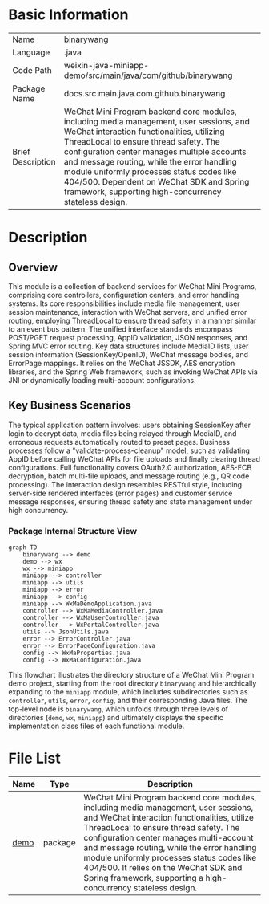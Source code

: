 # Basic Information

|      |      |
|------|------|
| Name | binarywang |
| Language | .java |
| Code Path | weixin-java-miniapp-demo/src/main/java/com/github/binarywang |
| Package Name | docs.src.main.java.com.github.binarywang |
| Brief Description | WeChat Mini Program backend core modules, including media management, user sessions, and WeChat interaction functionalities, utilizing ThreadLocal to ensure thread safety. The configuration center manages multiple accounts and message routing, while the error handling module uniformly processes status codes like 404/500. Dependent on WeChat SDK and Spring framework, supporting high-concurrency stateless design. |

# Description

## Overview  
This module is a collection of backend services for WeChat Mini Programs, comprising core controllers, configuration centers, and error handling systems. Its core responsibilities include media file management, user session maintenance, interaction with WeChat servers, and unified error routing, employing ThreadLocal to ensure thread safety in a manner similar to an event bus pattern. The unified interface standards encompass POST/PGET request processing, AppID validation, JSON responses, and Spring MVC error routing. Key data structures include MediaID lists, user session information (SessionKey/OpenID), WeChat message bodies, and ErrorPage mappings. It relies on the WeChat JSSDK, AES encryption libraries, and the Spring Web framework, such as invoking WeChat APIs via JNI or dynamically loading multi-account configurations.  

## Key Business Scenarios  
The typical application pattern involves: users obtaining SessionKey after login to decrypt data, media files being relayed through MediaID, and erroneous requests automatically routed to preset pages. Business processes follow a "validate-process-cleanup" model, such as validating AppID before calling WeChat APIs for file uploads and finally clearing thread configurations. Full functionality covers OAuth2.0 authorization, AES-ECB decryption, batch multi-file uploads, and message routing (e.g., QR code processing). The interaction design resembles RESTful style, including server-side rendered interfaces (error pages) and customer service message responses, ensuring thread safety and state management under high concurrency.


### Package Internal Structure View

```mermaid
graph TD
    binarywang --> demo
    demo --> wx
    wx --> miniapp
    miniapp --> controller
    miniapp --> utils
    miniapp --> error
    miniapp --> config
    miniapp --> WxMaDemoApplication.java
    controller --> WxMaMediaController.java
    controller --> WxMaUserController.java
    controller --> WxPortalController.java
    utils --> JsonUtils.java
    error --> ErrorController.java
    error --> ErrorPageConfiguration.java
    config --> WxMaProperties.java
    config --> WxMaConfiguration.java
```

This flowchart illustrates the directory structure of a WeChat Mini Program demo project, starting from the root directory `binarywang` and hierarchically expanding to the `miniapp` module, which includes subdirectories such as `controller`, `utils`, `error`, `config`, and their corresponding Java files. The top-level node is `binarywang`, which unfolds through three levels of directories (`demo`, `wx`, `miniapp`) and ultimately displays the specific implementation class files of each functional module.

# File List

| Name   | Type  | Description |
|-------|------|-------------|
| [demo](demo/_module.md) | package | WeChat Mini Program backend core modules, including media management, user sessions, and WeChat interaction functionalities, utilize ThreadLocal to ensure thread safety. The configuration center manages multi-account and message routing, while the error handling module uniformly processes status codes like 404/500. It relies on the WeChat SDK and Spring framework, supporting a high-concurrency stateless design. |


